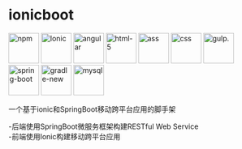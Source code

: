 # ionicboot

<img src="https://upload.wikimedia.org/wikipedia/commons/d/db/Npm-logo.svg" width="60" height="60" alt="npm"/>
<img src="https://upload.wikimedia.org/wikipedia/commons/d/d1/Ionic_Logo.svg" width="60" height="60" alt="Ionic"/>
<img src="https://jhipster.github.io/img/svg/angular.svg" width="60" height="60" alt="angular"/>
<img src="https://jhipster.github.io/img/svg/html-5.svg" width="60" height="60" alt="html-5"/>
<img src="https://jhipster.github.io/img/svg/sass.svg" width="60" height="60" alt="ass"/>
<img src="https://jhipster.github.io/img/svg/css-3.svg" width="60" height="60" alt="css"/>
<img src="https://jhipster.github.io/img/svg/gulp.svg" width="60" height="60" alt="gulp."/>
<img src="https://jhipster.github.io/img/icons/spring-boot.png" width="60" height="60" alt="spring-boot"/>
<img src="https://jhipster.github.io/img/icons/gradle-new.png" width="60" height="60" alt="gradle-new"/>
<img src="https://jhipster.github.io/img/svg/mysql.svg" width="60" height="60" alt="mysql"/>

一个基于ionic和SpringBoot移动跨平台应用的脚手架

-后端使用SpringBoot微服务框架构建RESTful Web Service  
-前端使用Ionic构建移动跨平台应用


